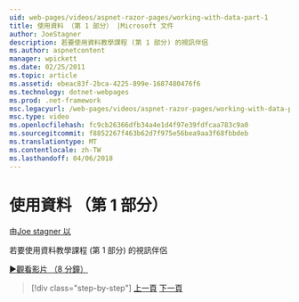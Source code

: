 ```yaml
---
uid: web-pages/videos/aspnet-razor-pages/working-with-data-part-1
title: 使用資料 （第 1 部分） |Microsoft 文件
author: JoeStagner
description: 若要使用資料教學課程 (第 1 部分) 的視訊伴侶
ms.author: aspnetcontent
manager: wpickett
ms.date: 02/25/2011
ms.topic: article
ms.assetid: ebeac83f-2bca-4225-899e-1687480476f6
ms.technology: dotnet-webpages
ms.prod: .net-framework
msc.legacyurl: /web-pages/videos/aspnet-razor-pages/working-with-data-part-1
msc.type: video
ms.openlocfilehash: fc9cb26366dfb34a4e1d4f97e39fdfcaa783c9a0
ms.sourcegitcommit: f8852267f463b62d7f975e56bea9aa3f68fbbdeb
ms.translationtype: MT
ms.contentlocale: zh-TW
ms.lasthandoff: 04/06/2018
---
```

<a name="working-with-data-part-1"></a>使用資料 （第 1 部分）
====================
由[Joe stagner 以](https://github.com/JoeStagner)

若要使用資料教學課程 (第 1 部分) 的視訊伴侶

[&#9654;觀看影片 （8 分鐘）](https://channel9.msdn.com/Blogs/ASP-NET-Site-Videos/working-with-data-part-1)

> [!div class="step-by-step"]
> [上一頁](working-with-forms-part-2.md)
> [下一頁](working-with-data-part-2.md)
